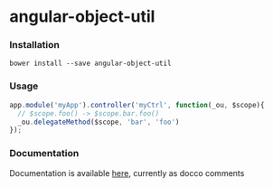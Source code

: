 angular-object-util
===================
### Installation

```bower install --save angular-object-util```

### Usage

```js
app.module('myApp').controller('myCtrl', function(_ou, $scope){
  // $scope.foo() -> $scope.bar.foo()
  _ou.delegateMethod($scope, 'bar', 'foo')
});
```

### Documentation

Documentation is available [here](http://alexbyk.github.io/angular-object-util/angular-object-util.html), currently as docco comments
